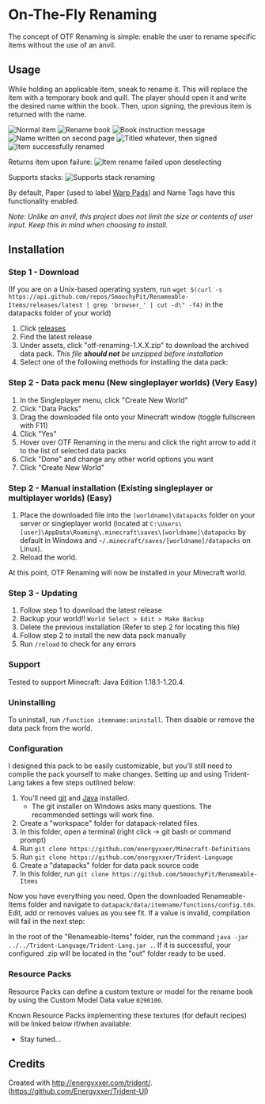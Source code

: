 # On-The-Fly Renaming

The concept of OTF Renaming is simple: enable the user to rename specific items without the use of an anvil. 

## Usage

While holding an applicable item, sneak to rename it. This will replace the item with a temporary book and quill. The player should open it and write the desired name within the book. Then, upon signing, the previous item is returned with the name.

![Normal item](https://i.imgur.com/F0q6cEQ.png)
![Rename book](https://i.imgur.com/pPWQPX8.png)
![Book instruction message](https://i.imgur.com/B45cqHh.png)
![Name written on second page](https://i.imgur.com/Q4gNW7F.png)
![Titled whatever, then signed](https://i.imgur.com/nZ331jY.png)
![Item successfully renamed](https://i.imgur.com/cwuwGpZ.png)

Returns item upon failure:
![Item rename failed upon deselecting](https://i.imgur.com/6G1yZiz.png)

Supports stacks:
![Supports stack renaming](https://i.imgur.com/vH5yu3t.png)

By default, Paper (used to label [Warp Pads](https://github.com/SmoochyPit/Warp-Pads-Rewrite)) and Name Tags have this functionality enabled.

*Note: Unlike an anvil, this project does not limit the size or contents of user input. Keep this in mind when choosing to install.*

## Installation
### Step 1 - Download

(If you are on a Unix-based operating system, run `wget $(curl -s https://api.github.com/repos/SmoochyPit/Renameable-Items/releases/latest | grep 'browser_' | cut -d\" -f4)` in the datapacks folder of your world)

1. Click [releases](https://github.com/SmoochyPit/Renameable-Items/releases)
2. Find the latest release
3. Under assets, click "otf-renaming-1.X.X.zip" to download the archived data pack. *This file **should not** be unzipped before installation*
4. Select one of the following methods for installing the data pack:

### Step 2 - Data pack menu (New singleplayer worlds) (Very Easy)

1. In the Singleplayer menu, click "Create New World"
2. Click "Data Packs"
3. Drag the downloaded file onto your Minecraft window (toggle fullscreen with F11)
4. Click "Yes"
5. Hover over OTF Renaming in the menu and click the right arrow to add it to the list of selected data packs
6. Click "Done" and change any other world options you want
7. Click "Create New World"

### Step 2 - Manual installation (Existing singleplayer or multiplayer worlds) (Easy)

1. Place the downloaded file into the `[worldname]\datapacks` folder on your server or singleplayer world (located at `C:\Users\[user]\AppData\Roaming\.minecraft\saves\[worldname]\datapacks` by default in Windows and `~/.minecraft/saves/[worldname]/datapacks` on Linux).
2. Reload the world.

At this point, OTF Renaming will now be installed in your Minecraft world.

### Step 3 - Updating

1. Follow step 1 to download the latest release
2. Backup your world!! `World Select > Edit > Make Backup`
3. Delete the previous installation (Refer to step 2 for locating this file)
4. Follow step 2 to install the new data pack manually
5. Run `/reload` to check for any errors

### Support

Tested to support Minecraft: Java Edition 1.18.1-1.20.4.

### Uninstalling

To uninstall, run `/function itemname:uninstall`. Then disable or remove the data pack from the world.

### Configuration

I designed this pack to be easily customizable, but you'll still need to compile the pack yourself to make changes. Setting up and using Trident-Lang takes a few steps outlined below:

1. You'll need [git](https://git-scm.com/) and [Java](https://www.java.com/en/) installed.
    * The git installer on Windows asks many questions. The recommended settings will work fine.
2. Create a "workspace" folder for datapack-related files.
3. In this folder, open a terminal (right click -> git bash or command prompt)
4. Run `git clone https://github.com/energyxxer/Minecraft-Definitions`
5. Run `git clone https://github.com/energyxxer/Trident-Language`
6. Create a "datapacks" folder for data pack source code
7. In this folder, run `git clone https://github.com/SmoochyPit/Renameable-Items`

Now you have everything you need. Open the downloaded Renameable-Items folder and navigate to `datapack/data/itemname/functions/config.tdn`. Edit, add or removes values as you see fit. If a value is invalid, compilation will fail in the next step:

In the root of the "Renameable-Items" folder, run the command `java -jar ../../Trident-Language/Trident-Lang.jar .`. If it is successful, your configured .zip will be located in the "out" folder ready to be used.

### Resource Packs

Resource Packs can define a custom texture or model for the rename book by using the Custom Model Data value `0290100`.

Known Resource Packs implementing these textures (for default recipes) will be linked below if/when available:

* Stay tuned...

## Credits

Created with http://energyxxer.com/trident/. (https://github.com/Energyxxer/Trident-UI)
